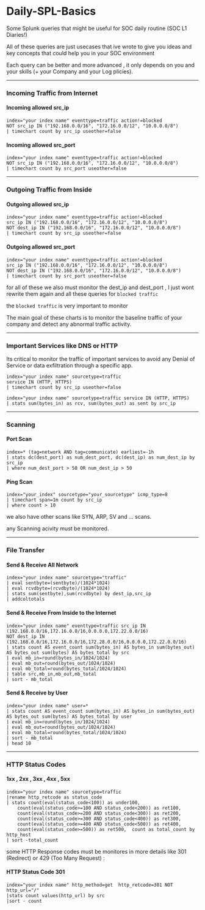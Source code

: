 # Daily-SPL-Basics
Some Splunk queries that might be useful for SOC daily routine (SOC L1 Diaries!)

All of these queries are just usecases that ive wrote to give you ideas and key concepts that could help you in your SOC environment

Each query can be better and more advanced , it only depends on you and your skills (+ your Company and your Log plicies).

--------------------------------------------------------------------------------------------------------------------------------------------------------
### Incoming Traffic from Internet
#### Incoming allowed src_ip
```
index="your index name" eventtype=traffic action!=blocked 
NOT src_ip IN ("192.168.0.0/16", "172.16.0.0/12", "10.0.0.0/8")
| timechart count by src_ip useother=false
```
#### Incoming allowed src_port
```
index="your index name" eventtype=traffic action!=blocked 
NOT src_ip IN ("192.168.0.0/16", "172.16.0.0/12", "10.0.0.0/8")
| timechart count by src_port useother=false
```

--------------------------------------------------------------------------------------------------------------------------------------------------------
### Outgoing Traffic from Inside
#### Outgoing allowed src_ip
```
index="your index name" eventtype=traffic action!=blocked 
src_ip IN ("192.168.0.0/16", "172.16.0.0/12", "10.0.0.0/8")
NOT dest_ip IN ("192.168.0.0/16", "172.16.0.0/12", "10.0.0.0/8")
| timechart count by src_ip useother=false
```
#### Outgoing allowed src_port
```
index="your index name" eventtype=traffic action!=blocked 
src_ip IN ("192.168.0.0/16", "172.16.0.0/12", "10.0.0.0/8")
NOT dest_ip IN ("192.168.0.0/16", "172.16.0.0/12", "10.0.0.0/8")
| timechart count by src_port useother=false
```

for all of these we also must monitor the dest_ip and dest_port , I just wont rewrite them again 
 and all these queries for `blocked traffic ` 
 
the `blocked traffic` is very important to monitor 

The main goal of these charts is to monitor the baseline traffic of your company and detect any abnormal traffic activity.

--------------------------------------------------------------------------------------------------------------------------------------------------------
### Important Services like DNS or HTTP

Its critical to monitor the traffic of important services to avoid any Denial of Service or data exfiltration through a specific app.

```
index="your index name" sourcetype=traffic
service IN (HTTP, HTTPS) 
| timechart count by src_ip useother=false
```
```
index="your index name" sourcetype=traffic service IN (HTTP, HTTPS) 
| stats sum(bytes_in) as rcv, sum(bytes_out) as sent by src_ip
```

--------------------------------------------------------------------------------------------------------------------------------------------------------
### Scanning
#### Port Scan
```
index=* (tag=network AND tag=communicate) earliest=-1h
| stats dc(dest_port) as num_dest_port, dc(dest_ip) as num_dest_ip by src_ip
| where num_dest_port > 50 OR num_dest_ip > 50
```
#### Ping Scan
```
index="your_index" sourcetype="your_sourcetype" icmp_type=8 
| timechart span=1m count by src_ip 
| where count > 10
```
we also have other scans like SYN, ARP, SV and ... scans.

any Scanning acivity must be monitored.

--------------------------------------------------------------------------------------------------------------------------------------------------------

### File Transfer 
#### Send & Receive All Network
```
index="your index name" sourcetype="traffic" 
| eval sentbyte=(sentbyte)/(1024*1024)
| eval rcvdbyte=(rcvdbyte)/(1024*1024)
| stats sum(sentbyte),sum(rcvdbyte) by dest_ip,src_ip
| addcoltotals
```

#### Send & Receive From Inside to the Internet
```
index="your index name" eventtype=traffic src_ip IN (192.168.0.0/16,172.16.0.0/16,0.0.0.0,172.22.0.0/16) 
NOT dest_ip IN (192.168.0.0/16,172.16.0.0/16,172.28.0.0/16,0.0.0.0,172.22.0.0/16)
| stats count AS event_count sum(bytes_in) AS bytes_in sum(bytes_out) AS bytes_out sum(bytes) AS bytes_total by src
| eval mb_in=round(bytes_in/1024/1024)
| eval mb_out=round(bytes_out/1024/1024)
| eval mb_total=round(bytes_total/1024/1024)
| table src,mb_in,mb_out,mb_total 
| sort - mb_total
```

#### Send & Receive by User
```
index="your index name" user=*
| stats count AS event_count sum(bytes_in) AS bytes_in sum(bytes_out) AS bytes_out sum(bytes) AS bytes_total by user
| eval mb_in=round(bytes_in/1024/1024)
| eval mb_out=round(bytes_out/1024/1024)
| eval mb_total=round(bytes_total/1024/1024)
| sort - mb_total
| head 10
```
--------------------------------------------------------------------------------------------------------------------------------------------------------

### HTTP Status Codes

#### 1xx , 2xx , 3xx , 4xx , 5xx
```
index="your index name" sourcetype=traffic
|rename http_retcode as status_code 
| stats count(eval(status_code<100)) as under100,
    count(eval(status_code>=100 AND status_code<200)) as ret100,
    count(eval(status_code>=200 AND status_code<300)) as ret200,
    count(eval(status_code>=300 AND status_code<400)) as ret300,
    count(eval(status_code>=400 AND status_code<500)) as ret400,
    count(eval(status_code>=500)) as ret500,  count as total_count by http_host
| sort -total_count
```


some HTTP Response codes must be monitores in more details like 301 (Redirect) or 429 (Too Many Request) :

#### HTTP Status Code 301
```
index="your index name" http_method=get  http_retcode=301 NOT http_url="/"
|stats count values(http_url) by src
|sort - count
```

